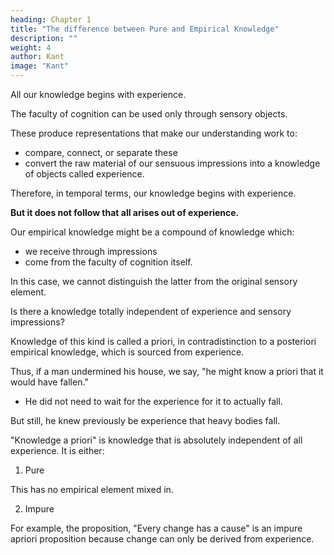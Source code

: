 ```yaml
---
heading: Chapter 1
title: "The difference between Pure and Empirical Knowledge" 
description: ""
weight: 4
author: Kant
image: "Kant"
---
```




All our knowledge begins with experience.

The faculty of cognition can be used only through sensory objects.

These produce representations that make our understanding work to:
- compare, connect, or separate these
- convert the raw material of our sensuous impressions into a knowledge of objects called experience.

Therefore, in temporal terms, our knowledge begins with experience.

**But it does not follow that all arises out of experience.** 

Our empirical knowledge might be a compound of knowledge which:
- we receive through impressions
- come from the faculty of cognition itself.

<!-- (sensuous impressions giving merely the occasion), an addition which we -->

In this case, we cannot distinguish the latter from the original sensory element.

 <!-- till long practice has made us attentive to, and skilful in separating it. It is, therefore, a question which requires close investigation, and not to be answered at first sight, whether there exists a -->

Is there a knowledge totally independent of experience and sensory impressions?

Knowledge of this kind is called a priori, in contradistinction to a posteriori empirical knowledge, which is sourced from experience.

<!-- But the expression, "a priori," is not as yet definite enough adequately to indicate the whole meaning of the question above started. For, in speaking of knowledge which has its sources in experience, we are wont to say, that this or that may be known a priori, because we do not derive this knowledge immediately from experience, but from a general rule, which, however, we have itself borrowed from experience.  -->

Thus, if a man undermined his house, we say, "he might know a priori that it would have fallen."
- He did not need to wait for the experience for it to actually fall. 

But still, he knew previously be experience that heavy bodies fall. 

<!-- a priori, he could not know even this much. -->

<!-- For, , and, consequently, that they fall when their supports are taken away, must have been known to him previously, by means of experience. -->

"Knowledge a priori" is knowledge that is absolutely independent of all experience. It is either:

1. Pure

This has no empirical element mixed in. 

2. Impure

For example, the proposition, "Every change has a cause" is an impure apriori proposition because change can only be derived from experience.

 <!-- therefore, we shall in the sequel understand, not such as is independent of this or that kind of experience, but such as is . Opposed to this is empirical knowledge, or that which is possible only a posteriori, that is, through experience.  -->

 <!-- Knowledge a priori is either pure or impure.  -->


